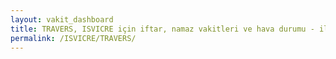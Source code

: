 ```yaml
---
layout: vakit_dashboard
title: TRAVERS, ISVICRE için iftar, namaz vakitleri ve hava durumu - ilçe/eyalet seç
permalink: /ISVICRE/TRAVERS/
---
```


<script type="text/javascript">
  var GLOBAL_COUNTRY = 'ISVICRE';
  var GLOBAL_CITY = 'TRAVERS';
  var GLOBAL_STATE = '';
  var lat = 72;
  var lon = 21;
</script>
